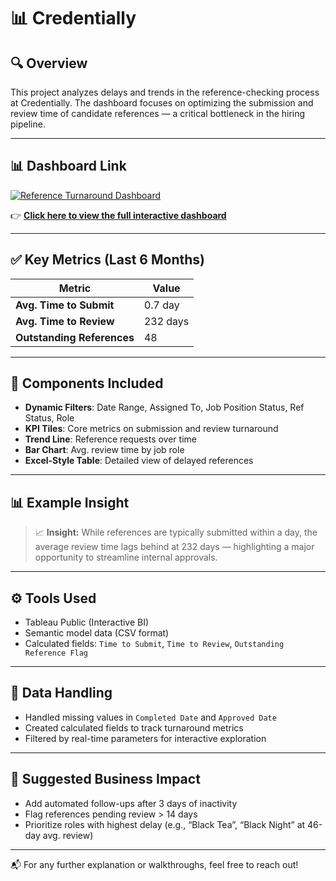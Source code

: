 # 📊 Credentially

## 🔍 Overview
This project analyzes delays and trends in the reference-checking process at Credentially. The dashboard focuses on optimizing the submission and review time of candidate references — a critical bottleneck in the hiring pipeline.

---

## 📊 Dashboard Link  

[![Reference Turnaround Dashboard](https://public.tableau.com/thumb/views/ReferenceTurnaroundDashboard/ReferenceTurnaroundDashboard)](https://public.tableau.com/shared/48SF67FP5?:display_count=n&:origin=viz_share_link)

👉 **[Click here to view the full interactive dashboard](https://public.tableau.com/shared/48SF67FP5?:display_count=n&:origin=viz_share_link)**

---

## ✅ Key Metrics (Last 6 Months)

| Metric                     | Value |
|----------------------------|-------|
| **Avg. Time to Submit**    | 0.7 day |
| **Avg. Time to Review**    | 232 days |
| **Outstanding References** | 48 |

---

## 📌 Components Included

- **Dynamic Filters**: Date Range, Assigned To, Job Position Status, Ref Status, Role  
- **KPI Tiles**: Core metrics on submission and review turnaround
- **Trend Line**: Reference requests over time
- **Bar Chart**: Avg. review time by job role
- **Excel-Style Table**: Detailed view of delayed references

---

## 📊 Example Insight

> 📈 **Insight:** While references are typically submitted within a day, the average review time lags behind at 232 days — highlighting a major opportunity to streamline internal approvals.

---

## ⚙️ Tools Used

- Tableau Public (Interactive BI)
- Semantic model data (CSV format)
- Calculated fields: `Time to Submit`, `Time to Review`, `Outstanding Reference Flag`

---

## 📁 Data Handling

- Handled missing values in `Completed Date` and `Approved Date`
- Created calculated fields to track turnaround metrics
- Filtered by real-time parameters for interactive exploration

---

## 🧠 Suggested Business Impact

- Add automated follow-ups after 3 days of inactivity
- Flag references pending review > 14 days
- Prioritize roles with highest delay (e.g., “Black Tea”, “Black Night” at 46-day avg. review)

---

📬 For any further explanation or walkthroughs, feel free to reach out!
